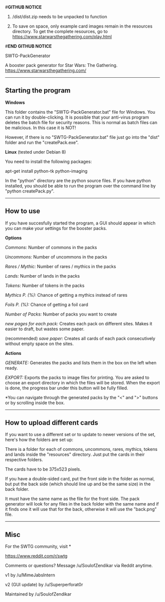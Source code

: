 #**GITHUB NOTICE**

1. /dist/dist.zip needs to be unpacked to function
   
2. To save on space, only example card images remain in the resources directory. To get the complete resources, go to https://www.starwarsthegathering.com/play.html
   
#**END GITHUB NOTICE**


SWTG-PackGenerator



A booster pack generator for Star Wars: The Gathering.
https://www.starwarsthegathering.com/



--------
Starting the program
--------


**Windows**


This folder contains the "SWTG-PackGenerator.bat" file for Windows. You can run it by double-clicking. It is possible that your anti-virus program deletes the batch file for security reasons. This is normal as batch files can be malicious. In this case it is NOT!

However, if there is no "SWTG-PackGenerator.bat" file just go into the "dist" folder and run the "createPack.exe".



**Linux** (tested under Debian 8)


You need to install the following packages:


apt-get install python-tk python-imaging


In the "python" directory are the python source files. If you have python installed, you should be able to run the program over the command line by "python createPack.py".





--------
How to use
--------


If you have succesfully started the program, a GUI should appear in which you can make your settings for the booster packs.



**Options**


*Commons:* Number of commons in the packs


*Uncommons:* Number of uncommons in the packs


*Rares / Mythic:* Number of rares / mythics in the packs


*Lands:* Number of lands in the packs


*Tokens:* Number of tokens in the packs


*Mythics P. (%):* Chance of getting a mythics instead of rares


*Foils P. (%):* Chance of getting a foil card


*Number of Packs:* Number of packs you want to create




*new pages for each pack:* Creates each pack on different sites. Makes it easier to draft, but wastes some paper.

 (recommended)
*save paper:* Creates all cards of each pack consecutively without empty space on the sites.





**Actions**


*GENERATE:* Generates the packs and lists them in the box on the left when ready.


*EXPORT:* Exports the packs to image files for printing. You are asked to choose an export directory in which the files will be stored. When the export is done, the progress bar under this button will be fully filled.


*You can navigate through the generated packs by the "<" and ">" buttons or by scrolling inside the box.


--------
How to upload different cards
--------


If you want to use a different set or to update to newer versions of the set, here's how the folders are set up:

There is a folder for each of commons, uncommons, rares, mythics, tokens and lands inside the "resources" directory. Just put the cards in their respective folders.

The cards have to be 375x523 pixels. 

If you have a double-sided card, put the front side in the folder as normal, but put the back side (which should line up and be the same size) in the back folder. 

It must have the same name as the file for the front side. The pack generator will look for any files in the back folder with the same name and if it finds one it will use that for the back, otherwise it will use the "back.png" file.





--------
Misc
--------
For the SWTG community, visit *

https://www.reddit.com/r/swtg


Comments or questions? Message /u/SoulofZendikar via Reddit anytime.

v1 by /u/MimeJabsIntern

v2 (GUI update) by /u/Superperforat0r

Maintained by /u/SoulofZendikar
